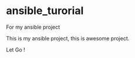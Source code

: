 # ansible_turorial
For my ansible project

This is my ansible project, this is awesome project.

Let Go !  
